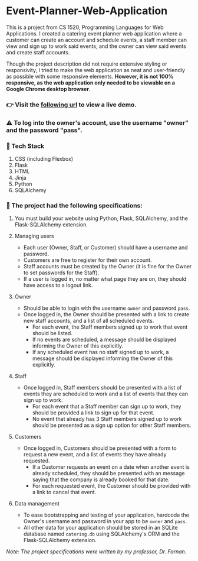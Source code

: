 # Event-Planner-Web-Application

This is a project from CS 1520, Programming Languages for Web Applications. I created a catering event planner web application where a customer can create an account and schedule events, a staff member can view and sign up to work said events, and the owner can view said events and create staff accounts. 

Though the project description did not require extensive styling or responsivity, I tried to make the web application as neat and user-friendly as possible with some responsive elements. **However, it is not 100% responsive, as the web application only needed to be viewable on a Google Chrome desktop browser**.

### :point_right: Visit the [following url](http://valhos2.pythonanywhere.com/) to view a live demo.

### :warning: To log into the owner's account, use the username "owner" and the password "pass".

### 🧰 Tech Stack 
1. CSS (including Flexbox)
2. Flask
3. HTML
4. Jinja
5. Python
6. SQLAlchemy

### :memo: The project had the following specifications:

1. You must build your website using Python, Flask, SQLAlchemy, and the
	Flask-SQLAlchemy extension.

2. Managing users
	* Each user (Owner, Staff, or Customer) should have a username and
		password.
	* Customers are free to register for their own account.
	* Staff accounts must be created by the Owner (it is fine for the Owner
		to set passwords for the Staff).
	* If a user is logged in, no matter what page they are on, they should
		have access to a logout link.

3. Owner
	* Should be able to login with the username `owner` and password `pass`.
	* Once logged in, the Owner should be presented with a link to create new
		staff accounts, and a list of all scheduled events.
		* For each event, the Staff members signed up to work that event should
			be listed.
		* If no events are scheduled, a message should be displayed informing
			the Owner of this explicitly.
		* If any scheduled event has no staff signed up to work, a message
			should be displayed informing the Owner of this explicitly.

4. Staff
	* Once logged in, Staff members should be presented with a list of events
		they are scheduled to work and a list of events that they can sign up to
		work.
		* For each event that a Staff member can sign up to work, they should
			be provided a link to sign up for that event.
		* No event that already has 3 Staff members signed up to work should be
			presented as a sign up option for other Staff members.

5. Customers
	* Once logged in, Customers should be presented with a form to request a
		new event, and a list of events they have already requested.
		* If a Customer requests an event on a date when another event is
			already scheduled, they should be presented with an message saying
			that the company is already booked for that date.
		* For each requested event, the Customer should be provided with a link
			to cancel that event.

6. Data management
	* To ease bootstrapping and testing of your application, hardcode the
		Owner's username and password in your app to be `owner` and `pass`.
	* All other data for your application should be stored in an SQLite
		database named `catering.db` using SQLAlchemy's ORM and the
		Flask-SQLAlchemy extension.

<em>Note: The project specifications were written by my professor, Dr. Farnan.</em>
